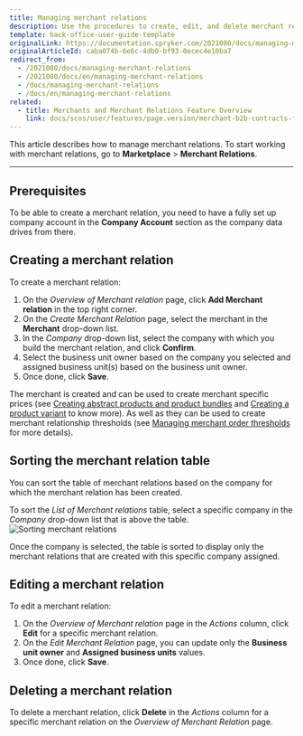 ```yaml
---
title: Managing merchant relations
description: Use the procedures to create, edit, and delete merchant relations, or sort them by the company for which the merchant relation has been created.
template: back-office-user-guide-template
originalLink: https://documentation.spryker.com/2021080/docs/managing-merchant-relations
originalArticleId: caba074b-6e6c-4db0-bf93-0ecec4e10ba7
redirect_from:
  - /2021080/docs/managing-merchant-relations
  - /2021080/docs/en/managing-merchant-relations
  - /docs/managing-merchant-relations
  - /docs/en/managing-merchant-relations
related:
  - title: Merchants and Merchant Relations Feature Overview
    link: docs/scos/user/features/page.version/merchant-b2b-contracts-feature-overview.html
---
```


This article describes how to manage merchant relations.
To start working with merchant relations, go to **Marketplace** > **Merchant Relations**.
***
## Prerequisites
To be able to create a merchant relation, you need to have a fully set up company account in the **Company Account** section as the company data drives from there.

## Creating a merchant relation
To create a merchant relation:
1. On the *Overview of Merchant relation* page, click **Add Merchant relation** in the top right corner.
2. On the *Create Merchant Relation* page, select the merchant in the **Merchant** drop-down list.
3. In the *Company* drop-down list, select the company with which you build the merchant relation, and click **Confirm**.
4. Select the business unit owner based on the company you selected and assigned business unit(s) based on the business unit owner. 
5. Once done, click **Save**.

The merchant is created and can be used to create merchant specific prices (see [Creating abstract products and product bundles](/docs/scos/user/back-office-user-guides/{{page.version}}/catalog/products/abstract-products/creating-abstract-products-and-product-bundles.html) and [Creating a product variant](/docs/scos/user/back-office-user-guides/{{page.version}}/catalog/products/concrete-products/creating-product-variants.html) to know more). As well as they can be used to create merchant relationship thresholds (see [Managing merchant order thresholds](/docs/scos/user/back-office-user-guides/{{page.version}}/administration/thresholds/managing-merchant-order-thresholds.html) for more details).

## Sorting the merchant relation table
You can sort the table of merchant relations based on the company for which the merchant relation has been created.

To sort the *List of Merchant relations* table, select a specific company in the *Company* drop-down list that is above the table.
![Sorting merchant relations](https://spryker.s3.eu-central-1.amazonaws.com/docs/User+Guides/Back+Office+User+Guides/Merchants/Merchant+and+Merchant+Relations/Managing+Merchant+Relations/sorting-merchant-relations.png) 

Once the company is selected, the table is sorted to display only the merchant relations that are created with this specific company assigned.

## Editing a merchant relation
To edit a merchant relation:
1. On the *Overview of Merchant relation* page in the _Actions_ column, click **Edit** for a specific merchant relation.
2. On the *Edit Merchant Relation* page, you can update only the **Business unit owner** and **Assigned business units** values.
3. Once done, click **Save**.

## Deleting a merchant relation
To delete a merchant relation, click **Delete** in the _Actions_ column for a specific merchant relation on the *Overview of Merchant Relation* page.

